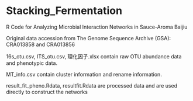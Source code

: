 # Stacking_Fermentation

R Code for Analyzing Microbial Interaction Networks in Sauce-Aroma Baijiu


Original data accession from The Genome Sequence Archive (GSA): CRA013858 and CRA013856


16s_otu.csv, ITS_otu.csv, 理化因子.xlsx contain raw OTU abundance data and phenotypic data.


MT_info.csv contain cluster information and rename information.


result_fit_pheno.Rdata, resultfit.Rdata are processed data and are used directly to construct the networks
